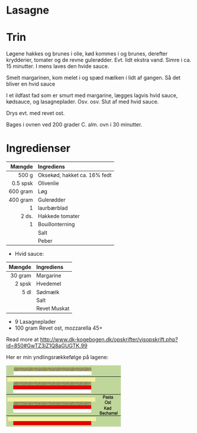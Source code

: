 Lasagne
=======

# Trin

Løgene hakkes og brunes i olie, kød kommes i og brunes, derefter krydderier,
tomater og de revne gulerødder. Evt. lidt ekstra vand. Simre i ca. 15 minutter.
I mens laves den hvide sauce.

Smelt margarinen, kom melet i og spæd mælken i lidt af gangen. Så det bliver en
hvid sauce

I et ildfast fad som er smurt med margarine, lægges lagvis hvid sauce, kødsauce,
og lasagneplader. Osv. osv. Slut af med hvid sauce.

Drys evt. med revet ost.

Bages i ovnen ved 200 grader C. alm. ovn i 30 minutter.


# Ingredienser
| Mængde | Ingrediens |
|-------:|:-----------|
| 500 g  |	Oksekød, hakket ca. 16% fedt |
| 0.5 spsk | Olivenlie |
| 600	gram | Løg |
| 400	gram | Gulerødder |
| 1 |	laurbærblad |
| 2	ds. | Hakkede tomater|
| 1 | Bouillonterning |
| | Salt |
| | Peber |

* Hvid sauce:

| Mængde | Ingrediens|
|----:|:----|
| 30	gram | Margarine
| 2	spsk |	Hvedemel |
| 5	dl |Sødmælk |
| | Salt |
| | Revet Muskat |
* 9 Lasagneplader
* 100	gram Revet ost, mozzarella 45+

Read more at http://www.dk-kogebogen.dk/opskrifter/visopskrift.php?id=850#GwTZ3iZ1Q8aGUGTK.99

Her er min yndlingsrækkefølge på lagene:

![Lag](billeder/lasagne.png)
